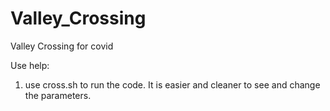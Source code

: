 # Valley_Crossing
Valley Crossing for covid

Use help:
1. use cross.sh to run the code. It is easier and cleaner to see and change the parameters.
